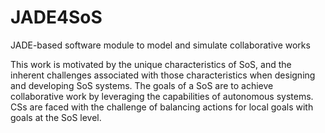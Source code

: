 # JADE4SoS
JADE-based software module to model and simulate collaborative works 

This work is motivated by the unique characteristics of SoS, and the inherent challenges associated with those characteristics when designing and developing SoS systems. The goals of a SoS are to achieve collaborative work by leveraging the capabilities of autonomous systems. CSs are faced with the challenge of balancing actions for local goals with goals at the SoS level.


<!--![architecture](src/figures/rga.png)>
